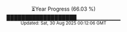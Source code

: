 <p align="center">
⏳Year Progress (66.03 %)<br>
███████████████████▁▁▁▁▁▁▁▁▁▁▁ <br>
<sub>Updated: Sat, 30 Aug 2025 00:12:06 GMT</sub>
</p>

